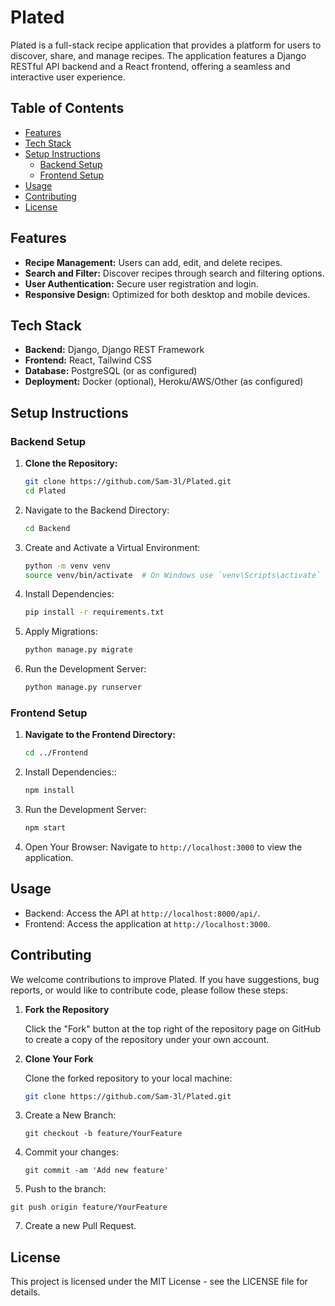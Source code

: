 # Plated

Plated is a full-stack recipe application that provides a platform for users to discover, share, and manage recipes. The application features a Django RESTful API backend and a React frontend, offering a seamless and interactive user experience.

## Table of Contents

- [Features](#features)
- [Tech Stack](#tech-stack)
- [Setup Instructions](#setup-instructions)
  - [Backend Setup](#backend-setup)
  - [Frontend Setup](#frontend-setup)
- [Usage](#usage)
- [Contributing](#contributing)
- [License](#license)

## Features

- **Recipe Management:** Users can add, edit, and delete recipes.
- **Search and Filter:** Discover recipes through search and filtering options.
- **User Authentication:** Secure user registration and login.
- **Responsive Design:** Optimized for both desktop and mobile devices.

## Tech Stack

- **Backend:** Django, Django REST Framework
- **Frontend:** React, Tailwind CSS
- **Database:** PostgreSQL (or as configured)
- **Deployment:** Docker (optional), Heroku/AWS/Other (as configured)

## Setup Instructions

### Backend Setup

1. **Clone the Repository:**
   ```bash
   git clone https://github.com/Sam-3l/Plated.git
   cd Plated
2. Navigate to the Backend Directory:
    ```bash
    cd Backend
3. Create and Activate a Virtual Environment:
    ```bash
    python -m venv venv
    source venv/bin/activate  # On Windows use `venv\Scripts\activate`
4.  Install Dependencies:
     ```bash
     pip install -r requirements.txt
5.  Apply Migrations:
     ```bash
     python manage.py migrate 
6. Run the Development Server:
   ```bash
   python manage.py runserver

### Frontend Setup

1. **Navigate to the Frontend Directory:**
   ```bash
   cd ../Frontend
2. Install Dependencies::
    ```bash
    npm install
3. Run the Development Server:
    ```bash
    npm start
4.  Open Your Browser:
    Navigate to `http://localhost:3000` to view the application.

## Usage

- Backend: Access the API at `http://localhost:8000/api/`.
- Frontend: Access the application at `http://localhost:3000`.

## Contributing

We welcome contributions to improve Plated. If you have suggestions, bug reports, or would like to contribute code, please follow these steps:

1. **Fork the Repository**

   Click the "Fork" button at the top right of the repository page on GitHub to create a copy of the repository under your own account.

2. **Clone Your Fork**

   Clone the forked repository to your local machine:

   ```bash
   git clone https://github.com/Sam-3l/Plated.git

3. Create a New Branch:

   `git checkout -b feature/YourFeature`

5. Commit your changes: 

   `git commit -am 'Add new feature'`

6. Push to the branch:

`git push origin feature/YourFeature`

7. Create a new Pull Request.


## License

This project is licensed under the MIT License - see the LICENSE file for details.

